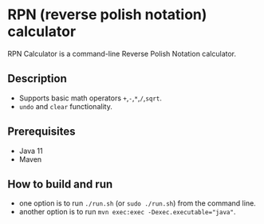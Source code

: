 # RPN (reverse polish notation) calculator
RPN Calculator is a command-line Reverse Polish Notation calculator.

## Description
* Supports basic math operators `+`,`-`,`*`,`/`,`sqrt`.
* `undo` and `clear` functionality.

## Prerequisites
* Java 11
* Maven

## How to build and run
* one option is to run `./run.sh` (or `sudo ./run.sh`) from the command line.
* another option is to run `mvn exec:exec -Dexec.executable="java"`.









